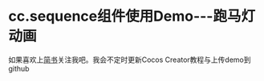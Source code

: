 # cc.sequence组件使用Demo---跑马灯动画
如果喜欢上[简书](https://www.jianshu.com/u/33b882c6c780)关注我吧。我会不定时更新Cocos Creator教程与上传demo到github
